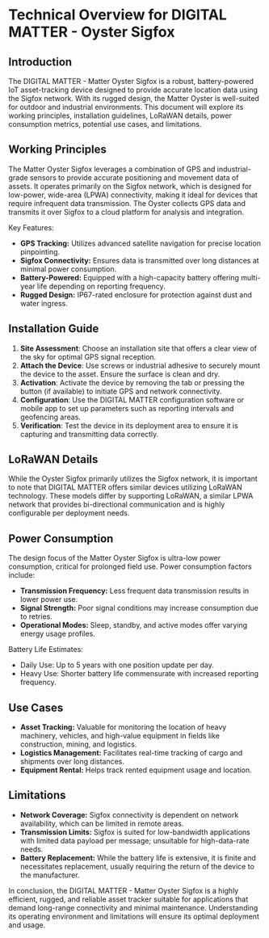 # Technical Overview for DIGITAL MATTER - Oyster Sigfox

## Introduction

The DIGITAL MATTER - Matter Oyster Sigfox is a robust, battery-powered IoT asset-tracking device designed to provide accurate location data using the Sigfox network. With its rugged design, the Matter Oyster is well-suited for outdoor and industrial environments. This document will explore its working principles, installation guidelines, LoRaWAN details, power consumption metrics, potential use cases, and limitations.

## Working Principles

The Matter Oyster Sigfox leverages a combination of GPS and industrial-grade sensors to provide accurate positioning and movement data of assets. It operates primarily on the Sigfox network, which is designed for low-power, wide-area (LPWA) connectivity, making it ideal for devices that require infrequent data transmission. The Oyster collects GPS data and transmits it over Sigfox to a cloud platform for analysis and integration.

Key Features:
- **GPS Tracking:** Utilizes advanced satellite navigation for precise location pinpointing.
- **Sigfox Connectivity:** Ensures data is transmitted over long distances at minimal power consumption.
- **Battery-Powered:** Equipped with a high-capacity battery offering multi-year life depending on reporting frequency.
- **Rugged Design:** IP67-rated enclosure for protection against dust and water ingress.

## Installation Guide

1. **Site Assessment**: Choose an installation site that offers a clear view of the sky for optimal GPS signal reception.
2. **Attach the Device**: Use screws or industrial adhesive to securely mount the device to the asset. Ensure the surface is clean and dry.
3. **Activation**: Activate the device by removing the tab or pressing the button (if available) to initiate GPS and network connectivity.
4. **Configuration**: Use the DIGITAL MATTER configuration software or mobile app to set up parameters such as reporting intervals and geofencing areas.
5. **Verification**: Test the device in its deployment area to ensure it is capturing and transmitting data correctly.

## LoRaWAN Details

While the Oyster Sigfox primarily utilizes the Sigfox network, it is important to note that DIGITAL MATTER offers similar devices utilizing LoRaWAN technology. These models differ by supporting LoRaWAN, a similar LPWA network that provides bi-directional communication and is highly configurable per deployment needs.

## Power Consumption

The design focus of the Matter Oyster Sigfox is ultra-low power consumption, critical for prolonged field use. Power consumption factors include:
- **Transmission Frequency:** Less frequent data transmission results in lower power use.
- **Signal Strength:** Poor signal conditions may increase consumption due to retries.
- **Operational Modes:** Sleep, standby, and active modes offer varying energy usage profiles.

Battery Life Estimates:
- Daily Use: Up to 5 years with one position update per day.
- Heavy Use: Shorter battery life commensurate with increased reporting frequency.

## Use Cases

- **Asset Tracking:** Valuable for monitoring the location of heavy machinery, vehicles, and high-value equipment in fields like construction, mining, and logistics.
- **Logistics Management:** Facilitates real-time tracking of cargo and shipments over long distances.
- **Equipment Rental:** Helps track rented equipment usage and location.

## Limitations

- **Network Coverage:** Sigfox connectivity is dependent on network availability, which can be limited in remote areas.
- **Transmission Limits:** Sigfox is suited for low-bandwidth applications with limited data payload per message; unsuitable for high-data-rate needs.
- **Battery Replacement:** While the battery life is extensive, it is finite and necessitates replacement, usually requiring the return of the device to the manufacturer.

In conclusion, the DIGITAL MATTER - Matter Oyster Sigfox is a highly efficient, rugged, and reliable asset tracker suitable for applications that demand long-range connectivity and minimal maintenance. Understanding its operating environment and limitations will ensure its optimal deployment and usage.